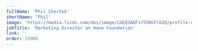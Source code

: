 ```yaml
---
fullName: 'Phil Chertok'
shortName: 'Phil'
image: 'https://media.licdn.com/dms/image/C4E03AQF1YSYBGFlO2Q/profile-displayphoto-shrink_800_800/0?e=1528279200&v=beta&t=Bk2nGX4_-C_KTCfLJN35WfJAmry0-TBxh2U4y-9r04I'
jobTitle: 'Marketing Director at Haxe Foundation'
link: ''
order: 15000
---
```

